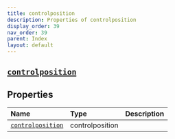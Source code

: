 ```yaml
---
title: controlposition
description: Properties of controlposition
display_order: 39
nav_order: 39
parent: Index
layout: default
---
```


##  [`controlposition`](./controlposition.html) 
## Properties
| Name | Type | Description |
|:-----|:-----|:------------|
| [`controlposition`](./controlposition.html) | controlposition |  |


